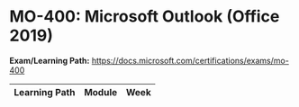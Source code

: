 # MO-400: Microsoft Outlook (Office 2019)

**Exam/Learning Path:** https://docs.microsoft.com/certifications/exams/mo-400

| **Learning Path** | **Module** | **Week** |
|-|-|-|
